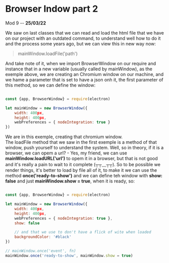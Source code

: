 # Browser Indow part 2

Mod 9 -- **25/03/22**

We saw on last classes that we can read and load the html file that we have on our project with an outdated command, to understand well how to do it and the process some years ago, but we can view this in new way now:

> mainWindow.loadFile('path')

And take note of it, when we import BrowserWindow on our require and instance that in a new variable (usually called by mainWindow), as the exemple above, we are creating an Chromium window on our machine, and we hame a parameter that is set to have a json onh it, the first parameter of this method, so we can define the window:

~~~js

const {app, BrowserWindow} = require(electron)

let mainWindow = new BrowserWindow({
    width: 400px,
    height: 400px,
    webPreferences = { nodeIntegration: true }
})
~~~

We are in this exemple, creating that chromium window.  
The loadFile method that we saw in the first exemple is a method of that window, push yourself to understand the system. Well, so in theory, if it is a browser, we can opem a url? - Yes, my friend, we can use **mainWindow.loadURL('url')** to opem it in a browser, but that is not good and it's really a pain to wait to it complete (┬┬﹏┬┬). So to be possible we render things, it's better to load by file all of it, to make it we can use the method **once('ready-to-show')** and we can define teh window with **show: false** and just **mainWindow.show = true**, when it is ready, so:

~~~js

const {app, BrowserWindow} = require(electron)

let mainWindow = new BrowserWindow({
    width: 400px,
    height: 400px,
    webPreferences = { nodeIntegration: true },
    show: false

    // and that we use to don't have a flick of wite when loaded
    backgroundColor: '#black'
})

// mainWindow.once('event', fn)
mainWindow.once('ready-to-show', mainWindow.show = true)
~~~
